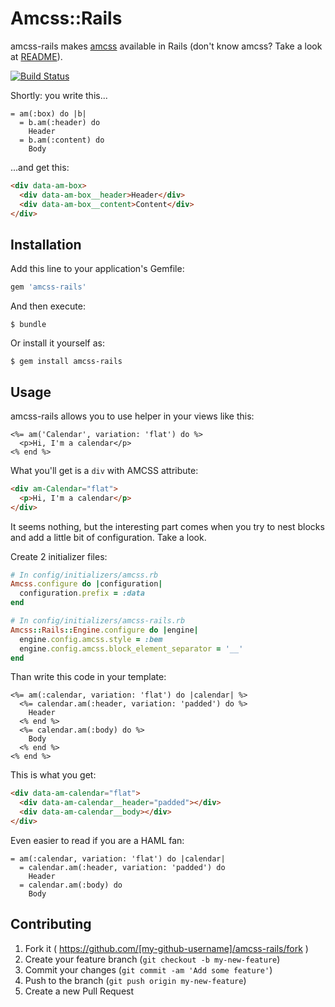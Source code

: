 # Amcss::Rails

amcss-rails makes [amcss](https://github.com/sistrall/amcss) available in Rails (don't know amcss? Take a look at  [README](https://github.com/sistrall/amcss/blob/master/README.md)).

[![Build Status](https://travis-ci.org/sistrall/amcss-rails.svg)](https://travis-ci.org/sistrall/amcss-rails)

Shortly: you write this...

```haml
= am(:box) do |b|
  = b.am(:header) do
    Header
  = b.am(:content) do
    Body
```

...and get this:

```html
<div data-am-box>
  <div data-am-box__header>Header</div>
  <div data-am-box__content>Content</div>
</div>
```

## Installation

Add this line to your application's Gemfile:

```ruby
gem 'amcss-rails'
```

And then execute:

    $ bundle

Or install it yourself as:

    $ gem install amcss-rails

## Usage

amcss-rails allows you to use helper in your views like this:

```erb
<%= am('Calendar', variation: 'flat') do %>
  <p>Hi, I'm a calendar</p>
<% end %>
```

What you'll get is a `div` with AMCSS attribute:

```html
<div am-Calendar="flat">
  <p>Hi, I'm a calendar</p>
</div>
```

It seems nothing, but the interesting part comes when you try to nest blocks and add a little bit of configuration. Take a look.

Create 2 initializer files:

```ruby
# In config/initializers/amcss.rb
Amcss.configure do |configuration|
  configuration.prefix = :data
end
```

```ruby
# In config/initializers/amcss-rails.rb
Amcss::Rails::Engine.configure do |engine|
  engine.config.amcss.style = :bem
  engine.config.amcss.block_element_separator = '__'
end
```

Than write this code in your template:

```erb
<%= am(:calendar, variation: 'flat') do |calendar| %>
  <%= calendar.am(:header, variation: 'padded') do %>
    Header
  <% end %>
  <%= calendar.am(:body) do %>
    Body
  <% end %>
<% end %>
```

This is what you get:

```html
<div data-am-calendar="flat">
  <div data-am-calendar__header="padded"></div>
  <div data-am-calendar__body></div>
</div>
```

Even easier to read if you are a HAML fan:

```haml
= am(:calendar, variation: 'flat') do |calendar|
  = calendar.am(:header, variation: 'padded') do
    Header
  = calendar.am(:body) do
    Body
```

## Contributing

1. Fork it ( https://github.com/[my-github-username]/amcss-rails/fork )
2. Create your feature branch (`git checkout -b my-new-feature`)
3. Commit your changes (`git commit -am 'Add some feature'`)
4. Push to the branch (`git push origin my-new-feature`)
5. Create a new Pull Request

